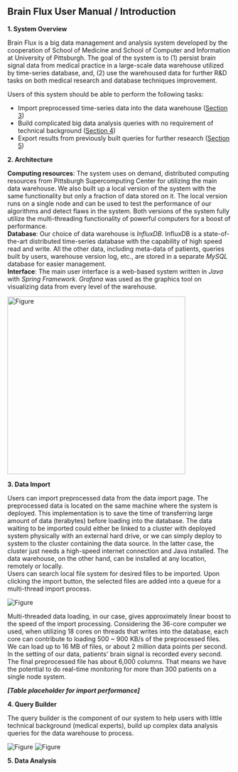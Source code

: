 ## Brain Flux User Manual / Introduction

**1. System Overview**

Brain Flux is a big data management and analysis system developed by the cooperation of School of Medicine and School of Computer and Information at University of Pittsburgh. The goal of the system is to (1) persist brain signal data from medical practice in a large-scale data warehouse utilized by time-series database, and, (2) use the warehoused data for further R&D tasks on both medical research and database techniques improvement.  

Users of this system should be able to perform the following tasks:

* Import preprocessed time-series data into the data warehouse ([Section 3](#section_3))
* Build complicated big data analysis queries with no requirement of technical background ([Section 4](#section_4))
* Export results from previously built queries for further research ([Section 5](#section_5))

<a name="section_2"></a>**2. Architecture**

**Computing resources**: The system uses on demand, distributed computing resources from Pittsburgh Supercomputing Center for utilizing the main data warehouse. We also built up a local version of the system with the same functionality but only a fraction of data stored on it. The local version runs on a single node and can be used to test the performance of our algorithms and detect flaws in the system. Both versions of the system fully utilize the multi-threading functionality of powerful computers for a boost of performance.  
**Database**: Our choice of data warehouse is *InfluxDB*. InfluxDB is a state-of-the-art distributed time-series database with the capability of high speed read and write. All the other data, including meta-data of patients, queries built by users, warehouse version log, etc., are stored in a separate *MySQL* database for easier management.  
**Interface**: The main user interface is a web-based system written in *Java* with *Spring Framework*. *Grafana* was used as the graphics tool on visualizing data from every level of the warehouse.

<img src="https://i.imgur.com/S3aBwqT.jpg" alt="Figure" width="400">

<a name="section_3"></a>**3. Data Import**

Users can import preprocessed data from the data import page. The preprocessed data is located on the same machine where the system is deployed. This implementation is to save the time of transferring large amount of data (terabytes) before loading into the database. The data waiting to be imported could either be linked to a cluster with deployed system physically with an external hard drive, or we can simply deploy to system to the cluster containing the data source. In the latter case, the cluster just needs a high-speed internet connection and Java installed. The data warehouse, on the other hand, can be installed at any location, remotely or locally.   
Users can search local file system for desired files to be imported. Upon clicking the import button, the selected files are added into a queue for a multi-thread import process. 
 
![Figure](https://i.imgur.com/XOl7ffc.png)  

Multi-threaded data loading, in our case, gives approximately linear boost to the speed of the import processing. Considering the 36-core computer we used, when utilizing 18 cores on threads that writes into the database, each core can contribute to loading 500 ~ 900 KB/s of the preprocessed files. We can load up to 16 MB of files, or about 2 million data points per second. In the setting of our data, patients' brain signal is recorded every second. The final preprocessed file has about 6,000 columns. That means we have the potential to do real-time monitoring for more than 300 patients on a single node system. 

***[Table placeholder for import performance]***

<a name="section_4"></a>**4. Query Builder**

The query builder is the component of our system to help users with little technical background (medical experts), build up complex data analysis queries for the data warehouse to process. 

![Figure](https://i.imgur.com/Q5rkWN4.png)
![Figure](https://i.imgur.com/qlbG2fF.png)

<a name="section_5"></a>**5. Data Analysis**

